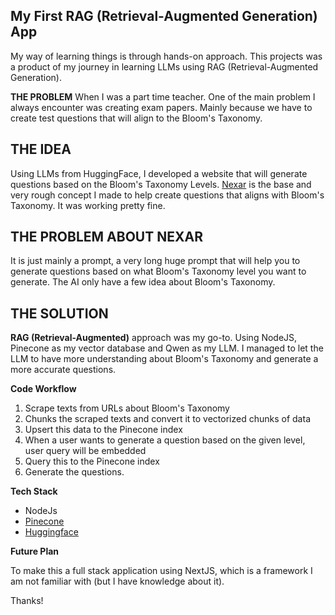 
## My First RAG (Retrieval-Augmented Generation) App

My way of learning things is through hands-on approach. This projects was a product of my journey in learning LLMs using RAG (Retrieval-Augmented Generation).

**THE PROBLEM**
When I was a part time teacher. One of the main problem I always encounter was creating exam papers. Mainly because we have to create test questions that will align to the Bloom's Taxonomy. 

**THE IDEA** 
-
Using LLMs from HuggingFace, I developed a website that will generate questions based on the Bloom's Taxonomy Levels. [Nexar](https://nexar.kurtchan.com) is the base and very rough concept I made to help create questions that aligns with Bloom's Taxonomy. It was working pretty fine.

**THE PROBLEM ABOUT NEXAR**
-
It is just mainly a prompt, a very long huge prompt that will help you to generate questions based on what Bloom's Taxonomy level you want to generate. The AI only have a few idea about Bloom's Taxonomy.

**THE SOLUTION**
-
**RAG (Retrieval-Augmented)** approach was my go-to. Using NodeJS, Pinecone as my vector database and Qwen as my LLM. I managed to let the LLM to have more understanding about Bloom's Taxonomy and generate a more accurate questions.

**Code Workflow**

 1. Scrape texts from URLs about Bloom's Taxonomy
 2. Chunks the scraped texts and convert it to vectorized chunks of data
 3. Upsert this data to the Pinecone index
 4. When a user wants to generate a question based on the given level, user query will be embedded
 5. Query this to the Pinecone index
 6. Generate the questions.

**Tech Stack**

 - NodeJs
 - [Pinecone](https://docs.pinecone.io/guides/get-started/overview)
 - [Huggingface](https://huggingface.co/)
 
 **Future Plan**
 
 To make this a full stack application using NextJS, which is a framework I am not familiar with (but I have knowledge about it).
 
Thanks!
